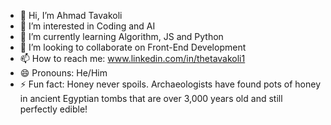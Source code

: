 - 👋 Hi, I’m Ahmad Tavakoli
- 👀 I’m interested in Coding and  AI
- 🌱 I’m currently learning Algorithm, JS and Python
- 💞️ I’m looking to collaborate on Front-End Development
- 📫 How to reach me: www.linkedin.com/in/thetavakoli1
- 😄 Pronouns: He/Him
- ⚡ Fun fact: Honey never spoils. Archaeologists have found pots of honey in ancient Egyptian tombs that are over 3,000 years old and still perfectly edible!

<!---
TheTavakoli1/TheTavakoli1 is a ✨ special ✨ repository because its `README.md` (this file) appears on your GitHub profile.
You can click the Preview link to take a look at your changes.
--->
